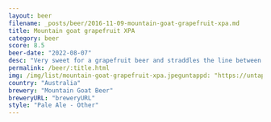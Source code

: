 ```yaml
---
layout: beer
filename: _posts/beer/2016-11-09-mountain-goat-grapefruit-xpa.md
title: Mountain goat grapefruit XPA
category: beer
score: 8.5
beer-date: "2022-08-07"
desc: "Very sweet for a grapefruit beer and straddles the line between bitter and sweet just right"
permalink: /beer/:title.html
img: /img/list/mountain-goat-grapefruit-xpa.jpeguntappd: "https://untappd.com/b/mountain-goat-beer-grapefruit-xpa/4306279"
country: "Australia"
brewery: "Mountain Goat Beer"
breweryURL: "breweryURL"
style: "Pale Ale - Other"
---
```

